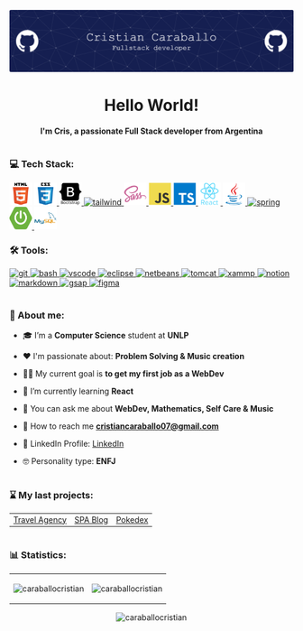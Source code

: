 ![header](https://github.com/CaraballoCristian/CaraballoCristian/blob/main/header.png)

<h1 align="center">Hello World!</h1>
<h4 align="center">I'm Cris, a passionate Full Stack developer from Argentina</h4>

#

<h3 align="left">💻 Tech Stack:</h3>
<p align="left">  
    <img src="https://raw.githubusercontent.com/devicons/devicon/master/icons/html5/html5-original-wordmark.svg" alt="html5" width="40" height="40"/> 
    <a href="#" target="_blank" rel="noreferrer"> 
        <img src="https://raw.githubusercontent.com/devicons/devicon/master/icons/css3/css3-original-wordmark.svg" alt="css3" width="40" height="40"/> 
    </a>
    <a href="#" target="_blank" rel="noreferrer"> 
        <img src="https://raw.githubusercontent.com/devicons/devicon/master/icons/bootstrap/bootstrap-plain-wordmark.svg" alt="bootstrap" width="40" height="40"/> 
    </a> 
    <a href="#" target="_blank" rel="noreferrer"> 
        <img src="https://www.vectorlogo.zone/logos/tailwindcss/tailwindcss-icon.svg" alt="tailwind" width="40" height="40"/> 
    </a> 
    <a href="#" target="_blank" rel="noreferrer"> 
        <img src="https://raw.githubusercontent.com/devicons/devicon/master/icons/sass/sass-original.svg" alt="sass" width="40" height="40"/> 
    </a> 
    <a href="#" target="_blank" rel="noreferrer"> 
        <img src="https://raw.githubusercontent.com/devicons/devicon/master/icons/javascript/javascript-original.svg" alt="javascript" width="40" height="40"/> 
    </a>  
    <a href="#" target="_blank" rel="noreferrer"> 
        <img src="https://raw.githubusercontent.com/devicons/devicon/master/icons/typescript/typescript-original.svg" alt="typescript" width="40" height="40"/> 
    </a>
    <a href="#" target="_blank" rel="noreferrer"> 
        <img src="https://raw.githubusercontent.com/devicons/devicon/master/icons/react/react-original-wordmark.svg" alt="react" width="40" height="40"/> 
    </a>  
    <a href="#" target="_blank" rel="noreferrer"> 
        <img src="https://raw.githubusercontent.com/devicons/devicon/master/icons/java/java-original.svg" alt="java" width="40" height="40"/> 
    </a> 
    <a href="#" target="_blank" rel="noreferrer"> 
        <img src="https://www.vectorlogo.zone/logos/springio/springio-icon.svg" alt="spring" width="40" height="40"/> 
    </a>
    <a href="#" target="_blank" rel="noreferrer"> 
        <img src="https://raw.githubusercontent.com/jhipster/jhipster.github.io/53f1d5bf62772799093e1e4cd0317d42cc0816b2/images/logo/svg/spring-boot.svg" alt="springboot" width="40" height="40"/> 
    </a>
    <a href="#" target="_blank" rel="noreferrer"> 
        <img src="https://raw.githubusercontent.com/devicons/devicon/master/icons/mysql/mysql-original-wordmark.svg" alt="mysql" width="40" height="40"/> 
    </a> 
</p>

<h3 align="left">🛠 Tools:</h3>
<p align="left">  
    <a href="#" target="_blank" rel="noreferrer"> 
        <img src="https://www.vectorlogo.zone/logos/git-scm/git-scm-icon.svg" alt="git" width="40" height="40"/> 
    </a> 
    <a href="#" target="_blank" rel="noreferrer"> 
        <img src="https://icon-library.com/images/bash-icon/bash-icon-5.jpg" alt="bash" width="40" height="40"/> 
    </a>
    <a href="#" target="_blank" rel="noreferrer"> 
        <img src="https://upload.wikimedia.org/wikipedia/commons/9/9a/Visual_Studio_Code_1.35_icon.svg" alt="vscode" width="40" height="40"/> 
    </a>
    <a href="#" target="_blank" rel="noreferrer"> 
        <img src="https://cdn.freebiesupply.com/logos/large/2x/eclipse-11-logo-svg-vector.svg" alt="eclipse" width="40" height="40"/> 
    </a>
    <a href="#" target="_blank" rel="noreferrer"> 
        <img src="https://upload.wikimedia.org/wikipedia/commons/9/98/Apache_NetBeans_Logo.svg" alt="netbeans" width="40" height="40"/> 
    </a>
    <a href="#" target="_blank" rel="noreferrer"> 
        <img src="https://upload.wikimedia.org/wikipedia/commons/f/fe/Apache_Tomcat_logo.svg" alt="tomcat" width="40" height="40"/> 
    </a>
    <a href="#" target="_blank" rel="noreferrer"> 
        <img src="https://cdn.worldvectorlogo.com/logos/xampp.svg" alt="xammp" width="40" height="40"/> 
    </a>
    <a href="#" target="_blank" rel="noreferrer"> 
        <img src="https://upload.wikimedia.org/wikipedia/commons/e/e9/Notion-logo.svg" alt="notion" width="40" height="40"/> 
    </a>
    <a href="#" target="_blank" rel="noreferrer"> 
        <img src="https://grafxflow.co.uk/storage/app/uploads/public/5ad/e5b/d9b/thumb_891_566_0_0_0_auto.png" alt="markdown" width="40" height="40"/> 
    </a>
    <a href="#" target="_blank" rel="noreferrer"> 
        <img src="https://cdn.worldvectorlogo.com/logos/gsap-greensock.svg" alt="gsap" width="40" height="40"/> 
    </a>  
    <a href="#" target="_blank" rel="noreferrer"> 
        <img src="https://www.vectorlogo.zone/logos/figma/figma-icon.svg" alt="figma" width="40" height="40"/> 
    </a>
</p>

#

<h3 align="left">👨 About me:</h3>

- 🎓 I’m a **Computer Science** student at **UNLP**
 
- ❤️ I'm passionate about: **Problem Solving & Music creation**

- 💪🏼 My current goal is **to get my first job as a WebDev**

- 🌱 I’m currently learning **React**

- 💬 You can ask me about **WebDev, Mathematics, Self Care & Music**

- 🤝 How to reach me **cristiancaraballo07@gmail.com**

- 🔗 LinkedIn Profile: [LinkedIn](https://linkedin.com/in/cristiancaraballo)

<!-- - 👨‍💻 Check out my Portfolio! [Portfolio](soon) -->

<!-- - 📄 Here's my Curriculum! [Curriculum](soon) -->

- 🤓 Personality type: **ENFJ**

#

<h3 align="left">⌛ My last projects:</h3>
<div width="100%">
  <table>
    <tbody>
      <tr>
        <td><a href="https://github.com/CaraballoCristian/TravelAgency" alt="travel agency" />Travel Agency</a></td>
        <td><a href="https://github.com/CaraballoCristian/SPA_with_WordpressAPI" alt="SPA wordpress API" />SPA Blog</a></td>
        <td><a href="https://github.com/CaraballoCristian/Pokedex" alt="pokedex" />Pokedex</a></td>
      </tr>
    </tbody>
  </table>
</div>

#

<h3 align="left">📊 Statistics:</h3>

<div align="center">
    <table>
      <tbody>
        <tr>
          <td><p><img align="center" src="https://github-readme-stats.vercel.app/api/top-langs?username=caraballocristian&layout=compact&include_all_commits=true&count_private=true&show_icons=true&line_height=20&title_color=7A7ADB&icon_color=2234AE&text_color=D3D3D3&bg_color=0,000000,130F40" alt="caraballocristian" /></p></td>
          <td><p><img align="center" src="https://github-readme-stats.vercel.app/api?username=caraballocristian&show_icons=true&line_height=20&title_color=7A7ADB&icon_color=2234AE&text_color=D3D3D3&bg_color=0,000000,130F40&include_all_commits=true&count_private=true" alt="caraballocristian" /></p></td>
       </tr>
      </tbody>
    </table>
    <p><img align="center" src="https://github-readme-streak-stats.herokuapp.com/?user=caraballocristian&border=D3D3D3&sideNums=7A7ADB&background=130F40&stroke=6842DB&currStreakNum=7A7ADB&ring=5B3CDD&fire=D3D351&currStreakLabel=D3D3D3&sideLabels=D3D3D3&dates=A3A3A3" alt="caraballocristian" /></p>
</div>
